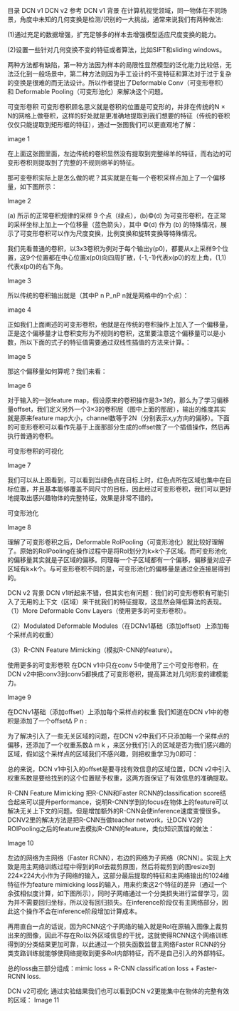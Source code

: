 目录
DCN v1
DCN v2
参考
DCN v1
背景
在计算机视觉领域，同一物体在不同场景，角度中未知的几何变换是检测/识别的一大挑战，通常来说我们有两种做法:

(1)通过充足的数据增强，扩充足够多的样本去增强模型适应尺度变换的能力。

(2)设置一些针对几何变换不变的特征或者算法，比如SIFT和sliding windows。

两种方法都有缺陷，第一种方法因为样本的局限性显然模型的泛化能力比较低，无法泛化到一般场景中，第二种方法则因为手工设计的不变特征和算法对于过于复杂的变换是很难的而无法设计。所以作者提出了Deformable Conv（可变形卷积）和 Deformable Pooling（可变形池化）来解决这个问题。

可变形卷积
可变形卷积顾名思义就是卷积的位置是可变形的，并非在传统的N × N的网格上做卷积，这样的好处就是更准确地提取到我们想要的特征（传统的卷积仅仅只能提取到矩形框的特征），通过一张图我们可以更直观地了解：

image 1

在上面这张图里面，左边传统的卷积显然没有提取到完整绵羊的特征，而右边的可变形卷积则提取到了完整的不规则绵羊的特征。

那可变卷积实际上是怎么做的呢？其实就是在每一个卷积采样点加上了一个偏移量，如下图所示：

Image 2

(a) 所示的正常卷积规律的采样 9 个点（绿点），(b)©(d) 为可变形卷积，在正常的采样坐标上加上一个位移量（蓝色箭头），其中 ©(d) 作为 (b) 的特殊情况，展示了可变形卷积可以作为尺度变换，比例变换和旋转变换等特殊情况。

我们先看普通的卷积，以3x3卷积为例对于每个输出y(p0)，都要从x上采样9个位置，这9个位置都在中心位置x(p0)向四周扩散，(-1,-1)代表x(p0)的左上角，(1,1)代表x(p0)的右下角。

Image 3

所以传统的卷积输出就是（其中P n P_nP 
n就是网格中的n个点）：

image 4

正如我们上面阐述的可变形卷积，他就是在传统的卷积操作上加入了一个偏移量，正是这个偏移量才让卷积变形为不规则的卷积，这里要注意这个偏移量可以是小数，所以下面的式子的特征值需要通过双线性插值的方法来计算。：

Image 5

那这个偏移量如何算呢？我们来看：

Image 6

对于输入的一张feature map，假设原来的卷积操作是3×3的，那么为了学习偏移量offset，我们定义另外一个3×3的卷积层（图中上面的那层），输出的维度其实就是原来feature map大小，channel数等于2N（分别表示x,y方向的偏移）。下面的可变形卷积可以看作先基于上面那部分生成的offset做了一个插值操作，然后再执行普通的卷积。

可变形卷积的可视化

Image 7

我们可以从上图看到，可以看到当绿色点在目标上时，红色点所在区域也集中在目标位置，并且基本能够覆盖不同尺寸的目标，因此经过可变形卷积，我们可以更好地提取出感兴趣物体的完整特征，效果是非常不错的。

可变形池化

Image 8

理解了可变形卷积之后，Deformable RoIPooling（可变形池化）就比较好理解了。原始的RoIPooling在操作过程中是将RoI划分为k×k个子区域。而可变形池化的偏移量其实就是子区域的偏移。同理每一个子区域都有一个偏移，偏移量对应子区域有k×k个。与可变形卷积不同的是，可变形池化的偏移量是通过全连接层得到的。

DCN v2
背景
DCN v1听起来不错，但其实也有问题：我们的可变形卷积有可能引入了无用的上下文（区域）来干扰我们的特征提取，这显然会降低算法的表现。
（1）More Deformable Conv Layers（使用更多的可变形卷积）。

（2）Modulated Deformable Modules（在DCNv1基础（添加offset）上添加每个采样点的权重）

（3）R-CNN Feature Mimicking（模拟R-CNN的feature）。

使用更多的可变形卷积
在DCN v1中只在conv 5中使用了三个可变形卷积，在DCN v2中把conv3到conv5都换成了可变形卷积，提高算法对几何形变的建模能力。

Image 9

在DCNv1基础（添加offset）上添加每个采样点的权重
我们知道在DCN v1中的卷积是添加了一个offsetΔ P n 
 :

为了解决引入了一些无关区域的问题，在DCN v2中我们不只添加每一个采样点的偏移，还添加了一个权重系数Δ m k  ，来区分我们引入的区域是否为我们感兴趣的区域，假如这个采样点的区域我们不感兴趣，则把权重学习为0即可：

总的来说，DCN v1中引入的offset是要寻找有效信息的区域位置，DCN v2中引入权重系数是要给找到的这个位置赋予权重，这两方面保证了有效信息的准确提取。

R-CNN Feature Mimicking
把R-CNN和Faster RCNN的classification score结合起来可以提升performance，说明R-CNN学到的focus在物体上的feature可以解决无关上下文的问题。但是增加额外的R-CNN会使inference速度变慢很多。DCNV2里的解决方法是把R-CNN当做teacher network，让DCN V2的ROIPooling之后的feature去模拟R-CNN的feature，类似知识蒸馏的做法：

Image 10

左边的网络为主网络（Faster RCNN），右边的网络为子网络（RCNN）。实现上大致是用主网络训练过程中得到的RoI去裁剪原图，然后将裁剪到的图resize到224×224大小作为子网络的输入，这部分最后提取的特征和主网络输出的1024维特征作为feature mimicking loss的输入，用来约束这2个特征的差异（通过一个余弦相似度计算，如下图所示），同时子网络通过一个分类损失进行监督学习，因为并不需要回归坐标，所以没有回归损失。在inference阶段仅有主网络部分，因此这个操作不会在inference阶段增加计算成本。

再用直白一点的话说，因为RCNN这个子网络的输入就是RoI在原输入图像上裁剪出来的图像，因此不存在RoI以外区域信息的干扰，这就使得RCNN这个网络训练得到的分类结果更加可靠，以此通过一个损失函数监督主网络Faster RCNN的分类支路训练就能够使网络提取到更多RoI内部特征，而不是自己引入的外部特征。

总的loss由三部分组成：mimic loss + R-CNN classification loss + Faster-RCNN loss.

DCN v2可视化
通过实验结果我们也可以看到DCN v2更能集中在物体的完整有效的区域：
Image 11

